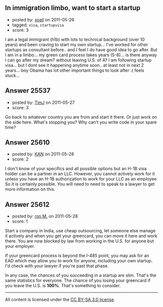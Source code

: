 ## In immigration limbo, want to start a startup

- posted by: [xoail](https://stackexchange.com/users/-1/10811-xoail) on 2011-05-26
- tagged: `visa`, `startupvisa`
- score: 3

I am a legal immigrant (h1b) with lots to technical background (over 10 years) and been craving to start my own startup... I've worked for other startups as consultant before.. and I feel I do have good idea to go after. But I am in a limbo... my green card process takes years (5-8)... is there anyway I can go after my dream? without leaving U.S. of A? 
I am following startup visa... but I dont see it happening anytime soon.. at least not in next 2 years... boy Obama has lot other important things to look after :(
feels stuck...


## Answer 25537

- posted by: [TimJ](https://stackexchange.com/users/-1/1172-timj) on 2011-05-27
- score: 3

Go back to whatever country you are from and start it there.  Or just work on the side here.  What's stopping you?  Why can't you write code in your spare time?


## Answer 25610

- posted by: [KAN](https://stackexchange.com/users/-1/10770-kan) on 2011-05-28
- score: 2

I don't know of your specifics and all possible options but an H-1B visa holder can be a partner in an LLC. However, you cannot actively work for it unless you have an H-1B authorization to work for your LLC as an employee. So it is certainly possible. You will need to need to speak to a lawyer to get more information on this.


## Answer 25612

- posted by: [ron M.](https://stackexchange.com/users/-1/2122-ron-m) on 2011-05-28
- score: 1

Start a company in India, use cheap outsourcing, let someone else manage it actively and when you get your greencard, you can move it here and work there. You are now blocked by law from working in the U.S. for anyone but your employer. 

If your greencard process is beyond the I-485 point, you may ask for an EAD which may allow you to work for anyone, including your own startup. I'd check with your lawyer if you're past that phase.

In any case, the chances of you succeeding in a startup are slim. That's the same statistics for everyone. The chance of you losing your greencard if you leave the U.S. is  **100%**. That's something to consider.



---

All content is licensed under the [CC BY-SA 3.0 license](https://creativecommons.org/licenses/by-sa/3.0/).
